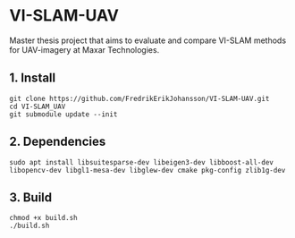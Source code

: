# VI-SLAM-UAV
Master thesis project that aims to evaluate and compare VI-SLAM methods for UAV-imagery at Maxar Technologies.

## 1. Install
```
git clone https://github.com/FredrikErikJohansson/VI-SLAM-UAV.git
cd VI-SLAM_UAV
git submodule update --init
```

## 2. Dependencies
```
sudo apt install libsuitesparse-dev libeigen3-dev libboost-all-dev libopencv-dev libgl1-mesa-dev libglew-dev cmake pkg-config zlib1g-dev
```

## 3. Build
```
chmod +x build.sh
./build.sh
```
